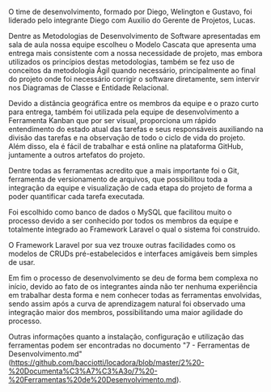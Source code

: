 O time de desenvolvimento, formado por Diego, Welington e Gustavo, foi liderado pelo integrante Diego com Auxilio do Gerente de Projetos, Lucas.  

Dentre as Metodologias de Desenvolvimento de Software apresentadas em sala de aula nossa equipe escolheu o Modelo Cascata que apresenta uma entrega mais consistente com a nossa necessidade de projeto, mas embora utilizados os princípios destas metodologias, também se fez uso de conceitos da metodologia Ágil quando necessário, principalmente ao final do projeto onde foi necessário corrigir o software diretamente, sem intervir nos Diagramas de Classe e Entidade Relacional.  

Devido a distância geográfica entre os membros da equipe e o prazo curto para entrega, também foi utilizada pela equipe de desenvolvimento a Ferramenta Kanban que por ser visual, proporciona um rápido entendimento do estado atual das tarefas e seus responsáveis auxiliando na divisão das tarefas e na observação de todo o ciclo de vida do projeto. Além disso, ela é fácil de trabalhar e está online na plataforma GitHub, juntamente a outros artefatos do projeto.  

Dentre todas as ferramentas acredito que a mais importante foi o Git, ferramenta de versionamento de arquivos, que possibilitou toda a integração da equipe e visualização de cada etapa do projeto de forma a poder quantificar cada tarefa executada.  

Foi escolhido como banco de dados o MySQL que facilitou muito o processo devido a ser conhecido por todos os membros da equipe e totalmente integrado ao Framework Laravel o qual o sistema foi construido.  

O Framework Laravel por sua vez trouxe outras facilidades como os modelos de CRUDs pré-estabelecidos e interfaces amigáveis bem simples de usar.  

Em fim o processo de desenvolvimento se deu de forma bem complexa no início, devido ao fato de os integrantes ainda não ter nenhuma experiência em trabalhar desta forma e nem conhecer todas as ferramentas envolvidas, sendo assim após a curva de aprendizagem natural foi observado uma integração maior dos membros, possibilitando uma maior agilidade do processo.  

Outras informações quanto a instalação, configuração e utilização das ferramentas podem ser encontradas no documento "7 - Ferramentas de Desenvolvimento.md" (https://github.com/bacciotti/locadora/blob/master/2%20-%20Documenta%C3%A7%C3%A3o/7%20-%20Ferramentas%20de%20Desenvolvimento.md).  